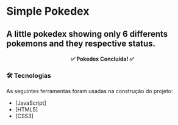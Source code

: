 # Simple Pokedex

## A little pokedex showing only 6 differents pokemons and they respective status.

<h4 align="center"> 
	✅ Pokedex Concluída! ✅
</h4>

### 🛠 Tecnologias

As seguintes ferramentas foram usadas na construção do projeto:

- [JavaScript] 
- [HTML5] 
- [CSS3] 